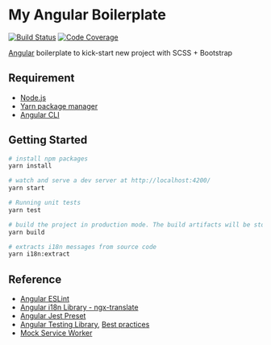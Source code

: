 # My Angular Boilerplate

[![Build Status][ci-badge]][ci] [![Code Coverage][codecov-badge]][codecov]

[ci]: https://github.com/akunzai/angular-boilerplate/actions?query=workflow%3ACI
[ci-badge]: https://github.com/akunzai/angular-boilerplate/workflows/CI/badge.svg
[codecov]: https://codecov.io/gh/akunzai/angular-boilerplate
[codecov-badge]: https://codecov.io/gh/akunzai/angular-boilerplate/branch/main/graph/badge.svg?token=YXI83KW11M

[Angular](http://angular.io/) boilerplate to kick-start new project with SCSS + Bootstrap

## Requirement

- [Node.js](https://nodejs.org)
- [Yarn package manager](https://yarnpkg.com/)
- [Angular CLI](https://angular.io/cli)

## Getting Started

```sh
# install npm packages
yarn install

# watch and serve a dev server at http://localhost:4200/
yarn start

# Running unit tests
yarn test

# build the project in production mode. The build artifacts will be stored in the `dist/` directory
yarn build

# extracts i18n messages from source code
yarn i18n:extract
```

## Reference

- [Angular ESLint](https://github.com/angular-eslint/angular-eslint)
- [Angular i18n Library - ngx-translate](https://github.com/ngx-translate/core)
- [Angular Jest Preset](https://github.com/thymikee/jest-preset-angular)
- [Angular Testing Library](https://testing-library.com/docs/angular-testing-library/intro/), [Best practices](https://dev.to/matheusmichels/writing-efficient-tests-with-angular-og5)
- [Mock Service Worker](https://mswjs.io/docs/)
